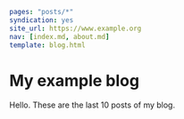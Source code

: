 ```yaml
pages: "posts/*"
syndication: yes
site_url: https://www.example.org
nav: [index.md, about.md]
template: blog.html
```

# My example blog

Hello. These are the last 10 posts of my blog.
